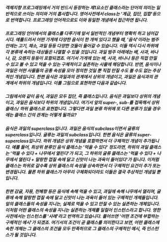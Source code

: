 ##### 객체지향 프로그래밍에서 거의 반드시 등장하는 제1요소인 클래스라는 단어의 의미는 일반적으로 쓰이는 의미와 거의 흡사합니다. 영어사전에서 class는 '계급, 집단, 집합'등으로 번역합니다. 프로그래밍 언어적으로도 이와 동일한 개념에서 접근하면 됩니다. 

##### 프로그래밍 언어에서의 클래스를 다루기에 앞서 일반적인 개념부터 명확히 하고 넘어갑시다. 예를드러서 어떤 가게에 다양한 음식이 한 개씩 있다고 했을 때, '음식'이라는 범주 안에는 고기, 채소, 과일 등등 다양한 것들이 들어갈 수 있습니다. 이들 역시 다시 하위에 각 분류에 속하는 대상들은 나열할 수 있을 것입니다. 과일 범주 아래에는 배, 사과, 바나나, 감, 오렌지 등등이 포함되겠죠. 여기서 가게에 있는 배, 사과, 바나나 등은 직접 만질 수 있고 볼 수 있고 먹을 수 있는 구체적이고 실존하는 사물에 해당합니다. 반면, 음식이나 과일은 어떤 사물들의 공통 속성을 모아 정의한 것일 뿐 직접 만질 수도 볼 수도 없는 추상적인 개념입니다. 한편 음식은 과일과의 관계에서 상위의 개념이고, 과일은 음식과의 관계에서 하위의 개념입니다. 이를 그림으로 표현하면 다음과 같습니다. 

##### 그림에서와 같이 음식, 과일은 모두 집단, 즉 클래스입니다. 음식은 과일보다 상위의 개념이고, 과일은 음식보다 하위의 개념입니다. 여기서 앞의 super-, sub-를 접목해서 상위 클래스/ 하위 클래스로 표현합니다. 그렇다면 과일 분류 하위에 또 다른 분류가 있을 경우에는 클래스 간의 관계는 어떻게 될까요? 

##### 음식은 과일의 superclass입니다. 과일은 음식의 subclass이면서 귤류의 superclass입니다. 귤류는 과일의 subclass입니다. 한편 음식은 귤류의 super-superclass입니다. 하위 개념은 상위 개념을 포함하면서 더 구체적인 개념이 추가됩니다. 예를 들어, 최상위 분류인 음식 클래스는 '먹을 수 있다' 정도라면, 하위의 과일 클래스는 '먹을 수 있다 + 나무에서 열린다'가 되고, 그 하위의 귤류 클래스는 '먹을 수 있다 + 나무에서 열린다 + 말랑한 껍질 속에 달고 신맛이 나는 과육이 들어있다'가 됩니다. 이처럼 클래스는 하위로 갈수록 상위 클래스의 속성을 상속하면서 더 구체적인 요건이 추가 또는 변경됩니다. 물론 하위 클래스가 아무리 구체화되더라도 이들은 결국 추상적인 개념일 뿐입니다. 

##### 한편 감귤, 자몽, 천혜향 등은 음식에 속해 먹을 수 있고, 과일에 속해 나무에서 열리며, 귤류에 속해 말랑한 껍질 속에 달고 신맛이 나는 과육이 들어 있는 구체적인 개체들입니다. 앞의 클래스들의 속성을 지니는, 실제로 먹을 수 있고 만질 수 있는 실존하는 개체입니다. 이처럼 어떤 클래스의 속성을 지니는 실존하는 개체를 일컬어 인스턴스라고 합니다. 영한사전에서는 인스턴스를 '사례'라고 번역하고 있습니다. 풀어쓰면 '어떤 조건에 부합하는 구체적인 예시'가 되겠죠. 여기서의 조건이 곧 클래스를 의미한다고 보면, 어떤 클래스에 속한 개체는 그 클래스의 조건을 모두 만족하므로 그 클래스의 구체적인 예시, 즉 인스턴스가 될 것입니다. 


